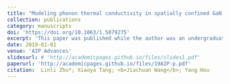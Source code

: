 ```yaml
---
title: "Modeling phonon thermal conductivity in spatially confined GaN nanofilms under stress fields and phonon surface scattering"
collection: publications
category: manuscripts
doi: 'https://doi.org/10.1063/1.5079275'
excerpt: 'This paper was published while the author was an undergraduate student at Zhejiang University.'
date: 2019-01-01
venue: 'AIP Advances'
slidesurl: # 'http://academicpages.github.io/files/slides1.pdf'
paperurl: 'http://academicpages.github.io/files/19AIP-p.pdf'
citation:  Linli Zhu*; Xiaoya Tang; <b>Jiachuan Wang</b>; Yang Hou
---
```

